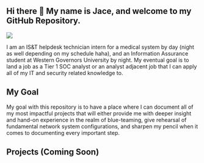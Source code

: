 ## Hi there 👋 My name is Jace, and welcome to my GitHub Repository. 
<a href="https://www.linkedin.com/in/jace-noah"><img src="https://img.shields.io/badge/-LinkedIn-0072b1?&style=for-the-badge&logo=linkedin&logoColor=white" /></a>

I am an IS&T helpdesk technician intern for a medical system by day (night as well depending on my schedule haha), and an Information Assurance student at Western Governors University by night. My eventual goal is to land a job as a Tier 1 SOC analyst or an analyst adjacent job that I can apply all of my IT and security related knowledge to. 

## My Goal
My goal with this repository is to have a place where I can document all of my most impactful projects that will either provide me with deeper insight and hand-on experience in the realm of blue-teaming, give rehearsal of fundamental network system configurations, and sharpen my pencil when it comes to documenting every important step. 

## Projects (Coming Soon)
